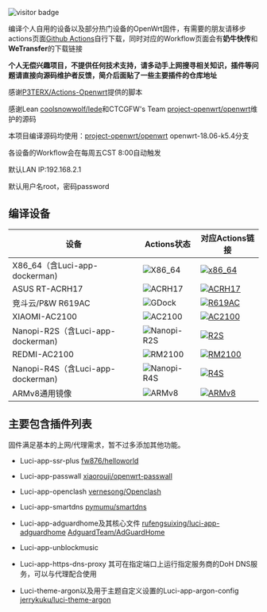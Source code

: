 ![visitor badge](https://visitor-badge.laobi.icu/badge?page_id=keyword&title=viewers)

编译个人自用的设备以及部分热门设备的OpenWrt固件，有需要的朋友请移步actions页面[Github Actions](https://github.com/stephensund/Openwrt-Actions/actions)自行下载，同时对应的Workflow页面会有**奶牛快传**和**WeTransfer**的下载链接

**个人无偿兴趣项目，不提供任何技术支持，请多动手上网搜寻相关知识，插件等问题请直接向源码维护者反馈，简介后面贴了一些主要插件的仓库地址**

感谢[P3TERX/Actions-Openwrt](https://github.com/P3TERX/Actions-OpenWrt)提供的脚本

感谢Lean [coolsnowwolf/lede](https://github.com/coolsnowwolf/lede)和CTCGFW's Team [project-openwrt/openwrt](https://github.com/project-openwrt/openwrt)维护的源码

本项目编译源码均使用：[project-openwrt/openwrt](https://github.com/project-openwrt/openwrt) openwrt-18.06-k5.4分支

各设备的Workflow会在每周五CST 8:00自动触发

默认LAN IP:192.168.2.1

默认用户名root，密码password

## 编译设备
|   设备   |  Actions状态  |  对应Actions链接  |
|  ----  |  ----  |  ----  |
|  X86_64（含Luci-app-dockerman)  | ![X86_64](https://img.shields.io/github/workflow/status/stephensund/Actions-OpenWrt/X86_64-Openwrt?style=flat-square) |  <a href="https://github.com/stephensund/Actions-OpenWrt/actions?query=workflow%3AX86_64-Openwrt"><img src="https://img.shields.io/badge/Actions-x86__64-blueviolet?style=flat-square" alt="x86_64"></a>  |
|  ASUS RT-ACRH17  | ![ACRH17](https://img.shields.io/github/workflow/status/stephensund/Actions-OpenWrt/ACRH17-Openwrt?style=flat-square) |  <a href="https://github.com/stephensund/Actions-OpenWrt/actions?query=workflow%3AACRH17-Openwrt"><img src="https://img.shields.io/badge/Actions-ACRH17-blueviolet?style=flat-square" alt="ACRH17"></a>  |
|  竞斗云/P&W R619AC  |  ![GDock](https://img.shields.io/github/workflow/status/stephensund/Actions-OpenWrt/GDock-OpenWrt?style=flat-square)  |  <a href="https://github.com/stephensund/Actions-OpenWrt/actions?query=workflow%3AGDock-OpenWrt"><img src="https://img.shields.io/badge/Actions-GDock-blueviolet?style=flat-square" alt="R619AC"></a>  |
|  XIAOMI-AC2100  |  ![AC2100](https://img.shields.io/github/workflow/status/stephensund/Actions-OpenWrt/XIAOMI-AC2100-Openwrt?style=flat-square)  |  <a href="https://github.com/stephensund/Actions-OpenWrt/actions?query=workflow%3AXIAOMI-AC2100-Openwrt"><img src="https://img.shields.io/badge/Actions-AC2100-blueviolet?style=flat-square" alt="AC2100"></a>  |
|  Nanopi-R2S（含Luci-app-dockerman)  |  ![Nanopi-R2S](https://img.shields.io/github/workflow/status/stephensund/Actions-OpenWrt/Nanopi-R2S-Openwrt?style=flat-square)  |  <a href="https://github.com/stephensund/Actions-OpenWrt/actions?query=workflow%3ANanopi-R2S-Openwrt"><img src="https://img.shields.io/badge/Actions-R2S-blueviolet?style=flat-square" alt="R2S"></a>  |
|  REDMI-AC2100  |  ![RM2100](https://img.shields.io/github/workflow/status/stephensund/Actions-OpenWrt/REDMI-AC2100-Openwrt?style=flat-square)  |  <a href="https://github.com/stephensund/Actions-OpenWrt/actions?query=workflow%3AREDMI-AC2100-Openwrt"><img src="https://img.shields.io/badge/Actions-RM2100-blueviolet?style=flat-square" alt="RM2100"></a>  |
|  Nanopi-R4S（含Luci-app-dockerman)  |  ![Nanopi-R4S](https://img.shields.io/github/workflow/status/stephensund/Actions-OpenWrt/Nanopi-R4S-Openwrt?style=flat-square)  |  <a href="https://github.com/stephensund/Actions-OpenWrt/actions?query=workflow%3ANanopi-R4S-Openwrt"><img src="https://img.shields.io/badge/Actions-R4S-blueviolet?style=flat-square" alt="R4S"></a>  |
|  ARMv8通用镜像  |  ![ARMv8](https://img.shields.io/github/workflow/status/stephensund/Actions-OpenWrt/ARMv8-Multiplatform?style=flat-square)  |  <a href="https://github.com/stephensund/Actions-OpenWrt/actions?query=workflow%3AARMv8-Multiplatform"><img src="https://img.shields.io/badge/Actions-ARMv8-blueviolet?style=flat-square" alt="ARMv8"></a>  |

## 主要包含插件列表
固件满足基本的上网/代理需求，暂不过多添加其他功能。

* Luci-app-ssr-plus [fw876/helloworld](https://github.com/fw876/helloworld)

* Luci-app-passwall [xiaorouji/openwrt-passwall](https://github.com/xiaorouji/openwrt-passwall)

* Luci-app-openclash [vernesong/Openclash](https://github.com/vernesong/OpenClash)

* Luci-app-smartdns [pymumu/smartdns](https://github.com/pymumu/smartdns)

* Luci-app-adguardhome及其核心文件 [rufengsuixing/luci-app-adguardhome](https://github.com/rufengsuixing/luci-app-adguardhome) [AdguardTeam/AdGuardHome](https://github.com/AdguardTeam/AdGuardHome)

* Luci-app-unblockmusic

* Luci-app-https-dns-proxy 其可在指定端口上运行指定服务商的DoH DNS服务，可以与代理配合使用

* Luci-theme-argon以及用于主题自定义设置的Luci-app-argon-config [jerrykuku/luci-theme-argon](https://github.com/jerrykuku/luci-theme-argon)
